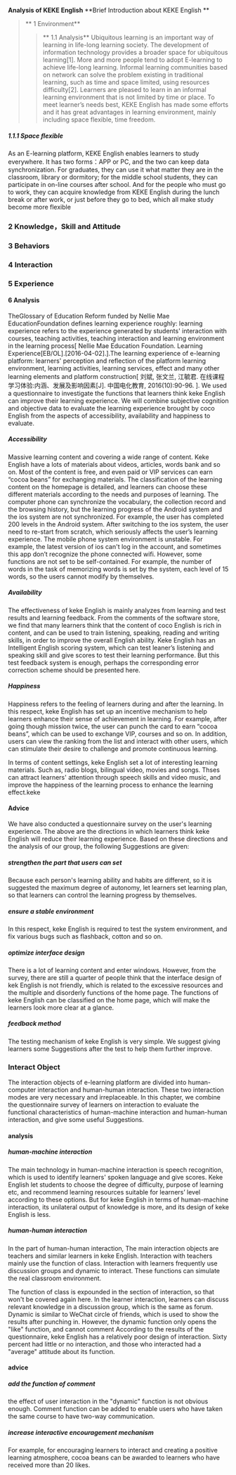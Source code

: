 **Analysis of KEKE English**
**Brief Introduction about KEKE English **
>** 1 Environment**
>> ** 1.1 Analysis**
Ubiquitous learning is an important way of learning in life-long learning society. The development of information technology provides a broader space for ubiquitous learning[1]. More and more people tend to adopt E-learning to achieve life-long learning. Informal learning communities based on network can solve the problem existing in traditional learning, such as time and space limited, using resources difficulty[2]. 
Learners are pleased to learn in an informal learning environment that is not limited by time or place. To meet learner’s needs best, KEKE English has made some efforts and it has great advantages in learning environment, mainly including space flexible, time freedom. 
##### 1.1.1 Space flexible
As an E-learning platform, KEKE English enables learners to study everywhere. It has two forms：APP or PC, and the two can keep data synchronization. For graduates, they can use it what matter they are in the classroom, library or dormitory; for the middle school students, they can participate in on-line courses after school. And for the people who must go to work, they can acquire knowledge from KEKE English during the lunch break or after work, or just before they go to bed, which all make study become more flexible
### 2 Knowledge，Skill and Attitude
### 3 Behaviors
### 4 Interaction
### 5 Experience 
#### 6 Analysis
TheGlossary of Education Reform funded by Nellie Mae EducationFoundation defines learning experience roughly: learning experience refers to the experience generated by students' interaction with courses, teaching activities, teaching interaction and learning environment in the learning process[ Nellie Mae Education Foundation. Learning Experience[EB/OL].[2016-04-02].].The learning experience of e-learning platform: learners' perception and reflection of the platform learning environment, learning activities, learning services, effect and many other learning elements and platform construction[ 刘斌, 张文兰, 江毓君. 在线课程学习体验:内涵、发展及影响因素[J]. 中国电化教育, 2016(10):90-96.
]. We used a questionnaire to investigate the functions that learners think keke English can improve their learning experience. We will combine subjective cognition and objective data to evaluate the learning experience brought by coco English from the aspects of accessibility, availability and happiness to evaluate.  
##### Accessibility
Massive learning content and covering a wide range of content. Keke English have a lots of materials about videos, articles, words bank and so on. Most of the content is free, and even paid or VIP services can earn “cocoa beans” for exchanging materials.
The classification of the learning content on the homepage is detailed, and learners can choose these different materials according to the needs and purposes of learning.
The computer phone can synchronize the vocabulary, the collection record and the browsing history, but the learning progress of the Android system and the ios system are not synchronized. For example, the user has completed 200 levels in the Android system. After switching to the ios system, the user need to re-start from scratch, which seriously affects the user’s learning experience.
The mobile phone system environment is unstable. For example, the latest version of ios can't log in the account, and sometimes this app don’t recognize the phone connected wifi. 
However, some functions are not set to be self-contained. For example, the number of words in the task of memorizing words is set by the system, each level of 15 words, so the users cannot modify by themselves.

##### Availability
The effectiveness of keke English is mainly analyzes from learning and test results and learning feedback.
From the comments of the software store, we find that many learners think that the content of coco English is rich in content, and can be used to train listening, speaking, reading and writing skills, in order to improve the overall English ability.
Keke English has an Intelligent English scoring system, which can test leaner’s listening and speaking skill and give scores to test their learning performance. But this test feedback system is enough, perhaps the corresponding error correction scheme should be presented here.

##### Happiness
Happiness refers to the feeling of learners during and after the learning.
In this respect, keke English has set up an incentive mechanism to help learners enhance their sense of achievement in learning. For example, after going though mission twice, the user can punch the card to earn “cocoa beans”, which can be used to exchange VIP, courses and so on. In addition, users can view the ranking from the list and interact with other users, which can stimulate their desire to challenge and promote continuous learning.
                  
In terms of content settings, keke English set a lot of interesting learning materials. Such as, radio blogs, bilingual video, movies and songs. Thses can attract learners' attention through speech skills and video music, and improve the happiness of the learning process to enhance the learning effect.keke
#### Advice 
We have also conducted a questionnaire survey on the user's learning experience. The above are the directions in which learners think keke English will reduce their learning experience. Based on these directions and the analysis of our group, the following Suggestions are given:
##### strengthen the part that users can set
Because each person's learning ability and habits are different, so it is suggested the maximum degree of autonomy, let learners set learning plan, so that learners can control the learning progress by themselves.
##### ensure a stable environment
In this respect, keke English is required to test the system environment, and fix various bugs such as flashback, cotton and so on.
##### optimize interface design
There is a lot of learning content and enter windows. However, from the survey, there are still a quarter of people think that the interface design of kek English is not friendly, which is related to the excessive resources and the multiple and disorderly functions of the home page. The functions of keke English can be classified on the home page, which will make the learners look more clear at a glance.
##### feedback method
The testing mechanism of keke English is very simple. We suggest giving learners some Suggestions after the test to help them further improve.
### Interact Object
The interaction objects of e-learning platform are divided into human-computer interaction and human-human interaction. These two interaction modes are very necessary and irreplaceable. In this chapter, we combine the questionnaire survey of learners on interaction to evaluate the functional characteristics of human-machine interaction and human-human interaction, and give some useful Suggestions.
#### analysis
##### human-machine interaction

The main technology in human-machine interaction is speech recognition, which is used to identify learners' spoken language and give scores. Keke English let students to choose the degree of difficulty, purpose of learning etc, and recommend learning resources suitable for learners’ level according to these options. But for keke English in terms of human-machine interaction, its unilateral output of knowledge is more, and its design of keke English is less.
##### human-human interaction
In the part of human-human interaction, The main interaction objects are teachers and similar learners in keke English. Interaction with teachers mainly use the function of class. Interaction with learners frequently use discussion groups and dynamic to interact. These functions can simulate the real classroom environment.

The function of class is expounded in the section of interaction, so that won't be covered again here. In the learner interaction, learners can discuss relevant knowledge in a discussion group, which is the same as forum. Dynamic is similar to WeChat circle of friends, which is used to show the results after punching in. However, the dynamic function only opens the "like" function, and cannot comment
According to the results of the questionnaire, keke English has a relatively poor design of interaction. Sixty percent had little or no interaction, and those who interacted had a "average" attitude about its function.
#### advice
##### add the function of comment
the effect of user interaction in the "dynamic" function is not obvious enough. Comment function can be added to enable users who have taken the same course to have two-way communication.
##### increase interactive encouragement mechanism
For example, for encouraging learners to interact and creating a positive learning atmosphere, cocoa beans can be awarded to learners who have received more than 20 likes.
